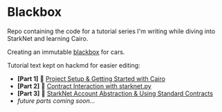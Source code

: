 # Blackbox

Repo containing the code for a tutorial series I'm writing while diving into StarkNet and learning Cairo.

Creating an immutable [blackbox](https://en.wikipedia.org/wiki/Flight_recorder) for cars.

Tutorial text kept on hackmd for easier editing:

* **[Part 1]** 🚧 [Project Setup & Getting Started with Cairo](https://hackmd.io/@sambarnes/BJvGs0JpK)
* **[Part 2]** 🐍 [Contract Interaction with starknet.py](https://hackmd.io/@sambarnes/H1Fx7OMaF)
* **[Part 3]** 🧑 [StarkNet Account Abstraction & Using Standard Contracts](https://hackmd.io/@sambarnes/rkGekNvAY)
* *future parts coming soon...*
